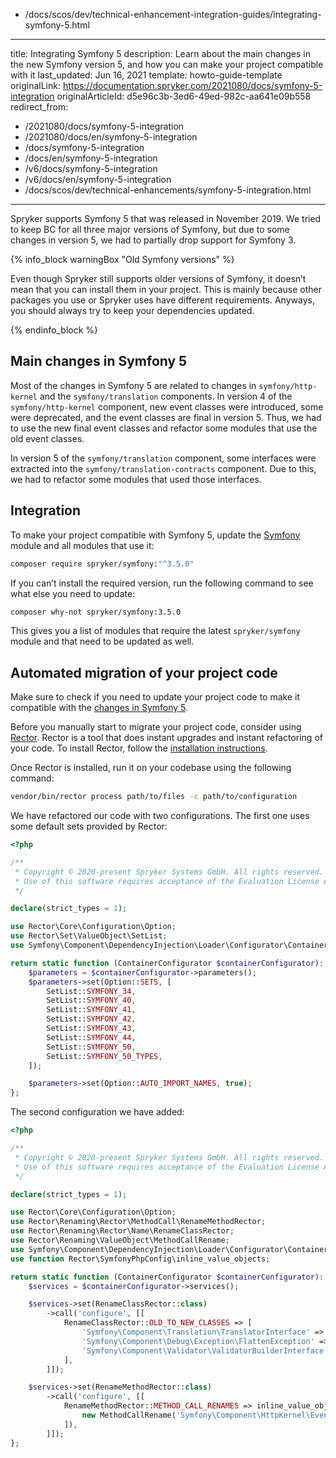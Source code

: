   - /docs/scos/dev/technical-enhancement-integration-guides/integrating-symfony-5.html
---
title: Integrating Symfony 5
description: Learn about the main changes in the new Symfony version 5, and how you can make your project compatible with it
last_updated: Jun 16, 2021
template: howto-guide-template
originalLink: https://documentation.spryker.com/2021080/docs/symfony-5-integration
originalArticleId: d5e96c3b-3ed6-49ed-982c-aa641e09b558
redirect_from:
  - /2021080/docs/symfony-5-integration
  - /2021080/docs/en/symfony-5-integration
  - /docs/symfony-5-integration
  - /docs/en/symfony-5-integration
  - /v6/docs/symfony-5-integration
  - /v6/docs/en/symfony-5-integration
  - /docs/scos/dev/technical-enhancements/symfony-5-integration.html
---

Spryker supports Symfony 5 that was released in November 2019. We tried to keep BC for all three major versions of Symfony, but due to some changes in version 5, we had to partially drop support for Symfony 3.

{% info_block warningBox "Old Symfony versions" %}

Even though Spryker still supports older versions of Symfony, it doesn’t mean that you can install them in your project. This is mainly because other packages you use or Spryker uses have different requirements. Anyways, you should always try to keep your dependencies updated.

{% endinfo_block %}

<a name="changes"></a>

## Main changes in Symfony 5

Most of the changes in Symfony 5 are related to changes in `symfony/http-kernel` and the `symfony/translation` components. In version 4 of the `symfony/http-kernel` component, new event classes were introduced, some were deprecated, and the event classes are final in version 5. Thus, we had to use the new final event classes and refactor some modules that use the old event classes.

In version 5 of the `symfony/translation` component, some interfaces were extracted into the `symfony/translation-contracts` component. Due to this, we had to refactor some modules that used those interfaces.

## Integration

To make your project compatible with Symfony 5, update the [Symfony](https://github.com/spryker/symfony) module and all modules that use it:

```bash
composer require spryker/symfony:"^3.5.0"
```

If you can’t install the required version, run the following command to see what else you need to update:

```bash
composer why-not spryker/symfony:3.5.0
```

This gives you a list of modules that require the latest `spryker/symfony` module and that need to be updated as well.


## Automated migration of your project code

Make sure to check if you need to update your project code to make it compatible with the [changes in Symfony 5](#changes).

Before you manually start to migrate your project code, consider using [Rector](https://github.com/rectorphp/rector). Rector is a tool that does instant upgrades and instant refactoring of your code. To install Rector, follow the [installation instructions](https://github.com/rectorphp/rector#install).

Once Rector is installed, run it on your codebase using the following command:

```bash
vendor/bin/rector process path/to/files -c path/to/configuration
```
We have refactored our code with two configurations. The first one uses some default sets provided by Rector:

```php
<?php

/**
 * Copyright © 2020-present Spryker Systems GmbH. All rights reserved.
 * Use of this software requires acceptance of the Evaluation License Agreement. See LICENSE file.
 */

declare(strict_types = 1);

use Rector\Core\Configuration\Option;
use Rector\Set\ValueObject\SetList;
use Symfony\Component\DependencyInjection\Loader\Configurator\ContainerConfigurator;

return static function (ContainerConfigurator $containerConfigurator): void {
    $parameters = $containerConfigurator->parameters();
    $parameters->set(Option::SETS, [
        SetList::SYMFONY_34,
        SetList::SYMFONY_40,
        SetList::SYMFONY_41,
        SetList::SYMFONY_42,
        SetList::SYMFONY_43,
        SetList::SYMFONY_44,
        SetList::SYMFONY_50,
        SetList::SYMFONY_50_TYPES,
    ]);

    $parameters->set(Option::AUTO_IMPORT_NAMES, true);
};
```

The second configuration we have added:

```php
<?php

/**
 * Copyright © 2020-present Spryker Systems GmbH. All rights reserved.
 * Use of this software requires acceptance of the Evaluation License Agreement. See LICENSE file.
 */

declare(strict_types = 1);

use Rector\Core\Configuration\Option;
use Rector\Renaming\Rector\MethodCall\RenameMethodRector;
use Rector\Renaming\Rector\Name\RenameClassRector;
use Rector\Renaming\ValueObject\MethodCallRename;
use Symfony\Component\DependencyInjection\Loader\Configurator\ContainerConfigurator;
use function Rector\SymfonyPhpConfig\inline_value_objects;

return static function (ContainerConfigurator $containerConfigurator): void {
    $services = $containerConfigurator->services();

    $services->set(RenameClassRector::class)
        ->call('configure', [[
            RenameClassRector::OLD_TO_NEW_CLASSES => [
                'Symfony\Component\Translation\TranslatorInterface' => 'Symfony\Contracts\Translation\TranslatorInterface',
                'Symfony\Component\Debug\Exception\FlattenException' => 'Symfony\Component\ErrorHandler\Exception\FlattenException',
                'Symfony\Component\Validator\ValidatorBuilderInterface' => 'Symfony\Component\Validator\ValidatorBuilder',
            ],
        ]]);

    $services->set(RenameMethodRector::class)
        ->call('configure', [[
            RenameMethodRector::METHOD_CALL_RENAMES => inline_value_objects([
                new MethodCallRename('Symfony\Component\HttpKernel\Event\ExceptionEvent', 'getException', 'getThrowable'),
            ]),
        ]]);
};
```
